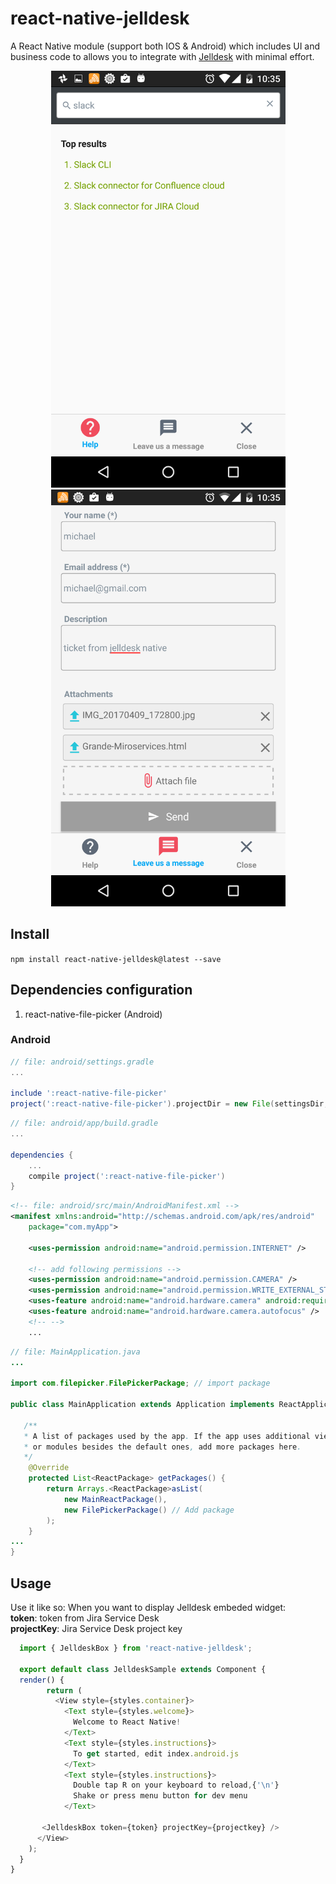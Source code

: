 # react-native-jelldesk
A React Native module (support both IOS & Android) which includes UI and business code to allows you to integrate with [Jelldesk](http://www.jelldesk.com/) with minimal effort.

<p align="center">
 <a href="#"><img src="./screenshot/android-help.png" height="667" width="375"></a>
 <a href="#"><img src="./screenshot/android-feedback.png" height="667" width="375">
 </a>
</p>

## Install
`npm install react-native-jelldesk@latest --save`

## Dependencies configuration
1. react-native-file-picker (Android)
### Android
```gradle
// file: android/settings.gradle
...

include ':react-native-file-picker'
project(':react-native-file-picker').projectDir = new File(settingsDir, '../node_modules/react-native-file-picker/android')
```
```gradle
// file: android/app/build.gradle
...

dependencies {
    ...
    compile project(':react-native-file-picker')
}
```
```xml
<!-- file: android/src/main/AndroidManifest.xml -->
<manifest xmlns:android="http://schemas.android.com/apk/res/android"
    package="com.myApp">

    <uses-permission android:name="android.permission.INTERNET" />

    <!-- add following permissions -->
    <uses-permission android:name="android.permission.CAMERA" />
    <uses-permission android:name="android.permission.WRITE_EXTERNAL_STORAGE"/>
    <uses-feature android:name="android.hardware.camera" android:required="true"/>
    <uses-feature android:name="android.hardware.camera.autofocus" />
    <!-- -->
    ...
```
```java
// file: MainApplication.java
...

import com.filepicker.FilePickerPackage; // import package

public class MainApplication extends Application implements ReactApplication {

   /**
   * A list of packages used by the app. If the app uses additional views
   * or modules besides the default ones, add more packages here.
   */
    @Override
    protected List<ReactPackage> getPackages() {
        return Arrays.<ReactPackage>asList(
            new MainReactPackage(),
            new FilePickerPackage() // Add package
        );
    }
...
}
```

## Usage
 Use it like so:
 When you want to display Jelldesk embeded widget:  
 **token**: token from Jira Service Desk  
 **projectKey**: Jira Service Desk project key  
 
```js
  import { JelldeskBox } from 'react-native-jelldesk';
  
  export default class JelldeskSample extends Component {
  render() {    
	    return (
	      <View style={styles.container}>
	        <Text style={styles.welcome}>
	          Welcome to React Native!
	        </Text>
	        <Text style={styles.instructions}>
	          To get started, edit index.android.js
	        </Text>
	        <Text style={styles.instructions}>
	          Double tap R on your keyboard to reload,{'\n'}
	          Shake or press menu button for dev menu
	        </Text>
    
       <JelldeskBox token={token} projectKey={projectkey} />
      </View>
    );
  }
}
```
